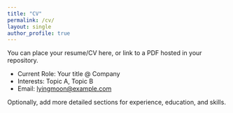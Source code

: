 ```yaml
---
title: "CV"
permalink: /cv/
layout: single
author_profile: true
---
```


You can place your resume/CV here, or link to a PDF hosted in your repository.

- Current Role: Your title @ Company
- Interests: Topic A, Topic B
- Email: lyingmoon@example.com

Optionally, add more detailed sections for experience, education, and skills.
